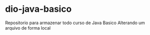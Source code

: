 # dio-java-basico
Repositorio para armazenar todo curso de Java Basico
Alterando um arquivo de forma local